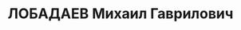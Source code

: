 ---
title: ЛОБАДАЕВ Михаил Гаврилович
description: 'Род. в 1905, м. Пропойск БССР, белорус, из крестьян, обр.: н/среднее,
  член/канд. в члены ВКП(б) с 1927, искл. из партии в связи с арестом в 1937 г. Проживал:
  Минск, Круглый пер 1, кв. 1. Пом.первого секретаря, ЦК КП(б)Б;он же зав.особ.сектором
  ЦК КП(б)Б

  Арестован 26.07.1937. Обв. по ст. 69, 70, 76 УК БССР - участник а/с организации
  правых, проводил вредит.работу в сельском хоз-ве. Приговор: судебный орган, 28.10.1937
  – ВМН с конфискацией имущества. Расстрелян 29.10.1937, г.Минск.

  Реабилитирован ВК ВС СССР 27.07.1957'
---